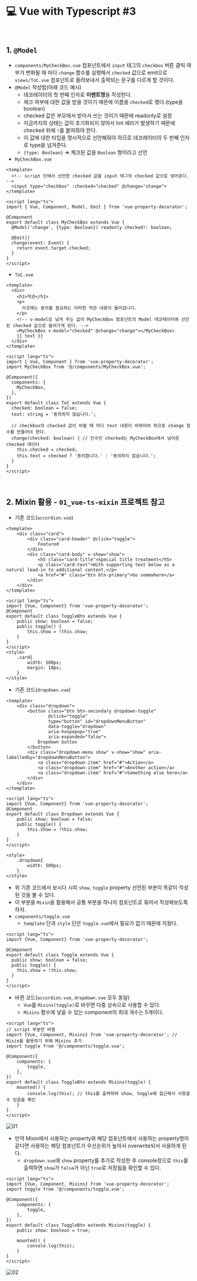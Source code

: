 # :computer: Vue with Typescript #3

<br>

## 1. `@Model`

- `components/MyCheckBox.vue` 컴포넌트에서 `input` 태그의 `checkbox` 버튼 클릭 여부가 변화될 때 마다 `change` 함수를 실행해서 `checked` 값으로 emit으로 `views/ToC.vue` 컴포넌트로 올려보내서 출력되는 문구를 다르게 할 것이다.
- `@Model` 작성법(아래 코드 예시)
  - 데코레이터의 첫 번째 인자로 <b>이벤트명</b>을 작성한다.
  - 체크 여부에 대한 값을 받을 것이기 때문에 이름을 `checked`로 했다.(type을 boolean)
  - checked 값은 부모에서 받아서 쓰는 것이기 때문에 readonly로 설정
  - 지금까지의 상태는 값이 초기화되지 않아서 lint 에러가 발생하기 때문에 checked 뒤에 `!`를 붙여줘야 한다.
  - 이 값에 대한 타입을 명시적으로 선언해줘야 하므로 데코레이터의 두 번째 인자로 type을 넘겨준다.
  - `{type: Boolean}` => 체크된 값을 `Boolean` 형이라고 선언
- `MyCheckBox.vue`

```vue
<template>
  <!-- script 단에서 선언한 checked 값을 input 태그의 checked 값으로 넣어준다. -->
  <input type="checkbox" :checked="checked" @change="change">
</template>

<script lang="ts">
import { Vue, Component, Model, Emit } from 'vue-property-decorator';

@Component
export default class MyCheckBox extends Vue {
  @Model('change', {type: Boolean}) readonly checked!: boolean;

  @Emit()
  change(event: Event) {
    return event.target.checked;
  }
}
</script>
```

- `ToC.vue`

```vue
<template>
  <div>
    <h1>약관</h1>
    <p>
      이곳에는 동의를 필요하는 어떠한 약관 내용이 들어갑니다.
    </p>
    <!-- v-model로 넘겨 주는 값이 MyCheckBox 컴포넌트의 Model 데코레이터에 선언된 checked 값으로 들어가게 된다. -->
    <MyCheckBox v-model="checked" @change="change"></MyCheckBox>
    {{ text }}
  </div>
</template>

<script lang="ts">
import { Vue, Component } from 'vue-property-decorator';
import MyCheckBox from '@/components/MyCheckBox.vue';

@Component({
  components: {
    MyCheckBox,
  },
})
export default class ToC extends Vue {
  checked: boolean = false;
  text: string = '동의하지 않습니다.';

  // checkbox의 checked 값이 바뀔 때 마다 text 내용이 바뀌어야 하므로 change 함수를 만들어야 한다.
  change(checked: boolean) { // 인수인 checked는 MyCheckBox에서 넘어온 checked 데이터
    this.checked = checked;
    this.text = checked ? '동의합니다.' : '동의하지 않습니다.';
  }
}
</script>
```

<br>

## 2. Mixin 활용 - `01_vue-ts-mixin` 프로젝트 참고

- 기존 코드(`accordion.vue`)

```vue
<template>
    <div class="card">
        <div class="card-header" @click="toggle">
            Featured
        </div>
        <div class="card-body" v-show="show">
            <h5 class="card-title">Special title treatment</h5>
            <p class="card-text">With supporting text below as a natural lead-in to additional content.</p>
            <a href="#" class="btn btn-primary">Go somewhere</a>
        </div>
    </div>
</template>

<script lang="ts">
import {Vue, Component} from 'vue-property-decorator';
@Component
export default class ToggleBtn extends Vue {
    public show: boolean = false;
    public toggle() {
        this.show = !this.show;
    }
}
</script>
<style>
    .card{
        width: 500px;
        margin: 10px;
    }
</style>
```

- 기존 코드(`dropdown.vue`)

```vue
<template>
    <div class="dropdown">
        <button class="btn btn-secondary dropdown-toggle"
                @click="toggle"
                type="button" id="dropdownMenuButton"
                data-toggle="dropdown"
                aria-haspopup="true"
                aria-expanded="false">
            Dropdown button
        </button>
        <div class="dropdown-menu show" v-show="show" aria-labelledby="dropdownMenuButton">
            <a class="dropdown-item" href="#">Action</a>
            <a class="dropdown-item" href="#">Another action</a>
            <a class="dropdown-item" href="#">Something else here</a>
        </div>
    </div>
</template>

<script lang="ts">
import {Vue, Component} from 'vue-property-decorator';
@Component
export default class Dropdown extends Vue {
    public show: boolean = false;
    public toggle() {
        this.show = !this.show;
    }
}
</script>

<style>
    .dropdown{
        width: 500px;
    }
</style>
```

- 위 기존 코드에서 보시다 시피 `show`, `toggle` property 선언된 부분이 똑같이 작성된 것을 볼 수 있다.
- 이 부분을 `Mixin`을 활용해서 공통 부분을 하나의 컴포넌트로 묶어서 작성해보도록 하자.
- `components/toggle.vue`
  - `template` 단과 `style` 단은 `toggle.vue`에서 필요가 없기 때문에 지웠다.

```vue
<script lang="ts">
import {Vue, Component} from 'vue-property-decorator';

@Component
export default class Toggle extends Vue {
  public show: boolean = false;
  public toggle() {
    this.show = !this.show;
  }
}
</script>
```

- 바뀐 코드(`accordion.vue`, `dropdown.vue` 모두 동일)
  - `Vue`를 `Mixins(toggle)`로 바꾸면 다중 상속으로 사용할 수 있다.
  - `Mixins` 함수에 넣을 수 있는 component의 최대 개수는 5개이다.

```vue
<script lang="ts">
// script 부분만 바뀜
import {Vue, Component, Mixins} from 'vue-property-decorator'; // Mixin을 활용하기 위해 Mixins 추가
import toggle from '@/components/toggle.vue';

@Component({
    components: {
        toggle,
    },
})
export default class ToggleBtn extends Mixins(toggle) {
    mounted() {
        console.log(this); // this를 출력하여 show, toggle에 접근해서 사용할 수 있음을 확인
    }
}
</script>
```

![01](https://user-images.githubusercontent.com/52685250/86537679-ee41a580-bf2b-11ea-9af0-9aecb5972387.JPG)

- 만약 Mixin에서 사용하는 property와 해당 컴포넌트에서 사용하는 property명이 같다면 사용하는 해당 컴포넌트가 우선순위가 높아서 overwrite되서 사용하게 된다.
  - `dropdown.vue`에 `show` property를 추가로 작성한 후 console창으로 `this`를 출력하면 `show`가 `false`가 아닌 `true`로 저장됨을 확인할 수 있다.

```vue
<script lang="ts">
import {Vue, Component, Mixins} from 'vue-property-decorator';
import toggle from '@/components/toggle.vue';

@Component({
    components: {
        toggle,
    },
})
export default class ToggleBtn extends Mixins(toggle) {
    public show: boolean = true;

    mounted() {
        console.log(this);
    }
}
</script>
```

![02](https://user-images.githubusercontent.com/52685250/86537759-758f1900-bf2c-11ea-8900-a6e0a52be4f3.JPG)